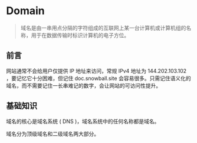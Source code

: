 # Domain

> 域名是由一串用点分隔的字符组成的互联网上某一台计算机或计算机组的名称，用于在数据传输时标识计算机的电子方位。

## 前言

网站通常不会给用户仅提供 IP 地址来访问，常规 IPv4 地址为 144.202.103.102 ，要记忆它十分困难，但记住 doc.snowball.site 会容易很多。只需记住语义化的域名，而不需要记住一长串难记的数字，会让网站的可访问性提升。

## 基础知识

域名的核心是域名系统 ( DNS )，域名系统中的任何名称都是域名。

域名分为顶级域名和二级域名两大部分。
 